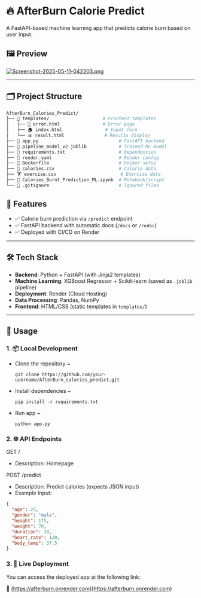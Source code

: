 # 🔥 AfterBurn Calorie Predict

A FastAPI-based machine learning app that predicts calorie burn based on user input.

## 🖼️ Preview

[![Screenshot-2025-05-11-042203.png](https://i.postimg.cc/zGCDtcvB/Screenshot-2025-05-11-042203.png)](https://postimg.cc/NK0wLb1q)


---

## 🗂️ Project Structure
```bash
AfterBurn_Calories_Predict/
├── 📂 templates/                    # Frontend templates
│   ├── 🚨 error.html                # Error page
│   ├── 🏠 index.html                # Input form
│   └── 📊 result.html               # Results display
├── 🐍 app.py                              # FastAPI backend
├── 🤖 pipeline_model_v2.joblib            # Trained ML model
├── 📜 requirements.txt                    # Dependencies
├── 🚀 render.yaml                         # Render config
├── 🐳 Dockerfile                          # Docker setup
├── 🔢 calories.csv                        # Calorie data
├── 🏋️ exercise.csv                        # Exercise data
├── 📓 Calories_Burnt_Prediction_ML.ipynb  # Notebook/script
└── 🙈 .gitignore                          # Ignored files
```


## 🚀 Features

- ✅ Calorie burn prediction via `/predict` endpoint  
- ✅ FastAPI backend with automatic docs (`/docs` or `/redoc`)  
- ✅ Deployed with CI/CD on Render  

---

## 🛠️ Tech Stack

- **Backend**: Python + FastAPI (with Jinja2 templates)  
- **Machine Learning**: XGBoost Regressor + Scikit-learn (saved as `.joblib` pipeline)  
- **Deployment**: Render (Cloud Hosting)  
- **Data Processing**: Pandas, NumPy  
- **Frontend**: HTML/CSS (static templates in `templates/`)  

---

## 🧪 Usage

### 1. 📦 Local Development

- Clone the repository ~

      git clone https://github.com/your-username/AfterBurn_calories_predict.git

- Install dependencies ~

      pip install -r requirements.txt

-  Run app ~

       python app.py


### 2. 🌐 API Endpoints

GET /
- Description: Homepage

POST /predict
- Description: Predict calories (expects JSON input)
- Example Input:
```json
{
  "age": 25,
  "gender": "male",
  "height": 175,
  "weight": 70,
  "duration": 30,
  "heart_rate": 120,
  "body_temp": 37.5
}
```

### 3. 🔴 Live Deployment

You can access the deployed app at the following link:

🔗 [https://afterburn.onrender.com](https://afterburn.onrender.com)
